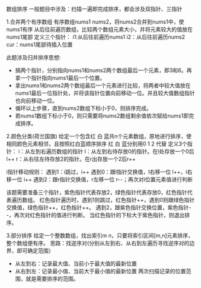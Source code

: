 数组排序
一般题目中涉及：扫描一遍即完成排序，都会涉及双指针、三指针


1.合并两个有序数组
有序数组nums1 nums2，将nums2合并到nums1中，使nums1有序
从后往前遍历数组，比较两个数组元素大小，并将元素较大的值放在nums1尾部
定义三个指针：
    i1:从后往前遍历nums1
    i2：从后往前遍历nums2
     cur：nums1尾部待插入位置

 此题涉及归并排序思想:
 * 搞两个指针，分别指向nums1和nums2两个数组最后一个元素，即3和6。再拿一个指针指向nums1最后一个位置。
 * 拿出nums1和nums2两个数组最后一个元素进行比较，将两者中较大值放在nums1最后一位指针处，并将该指针位置向前移动一位。并且较大值数组指针也向前移动一位。
 * 循环以上步骤，直到nums2数组下标小于0，则排序完成。
 * 若nums1数组下标小于0，则只需要将nums2数组剩余值依次赋给nums1即完成排序。


2.颜色分类(荷兰国旗)
给定一个包含红 白 蓝共n个元素数组，原地进行排序，使相同颜色元素相邻，且按照红白蓝顺序排序
红 白 蓝分别用0 1 2 代替
定义3个指针：
 i：从左到右遍历数组的指针
 l：从左到右待存放0的指针。在l处存放一个0后l++
 r：从右往左待存放2的指针。在r出存放一个2后r++
 
i指针移动规则：
    遇到1：i跳过，i++
    遇到0：跟l指针交换值，l右移一位 l++，i右移一位 i++
    遇到2：跟r指针交换值，r左移一位 r--；再次对i位置元素值进行判断

该题需要准备三个指针，紫色指针代表存放2，绿色指针代表存放0，红色指针代表遍历数组。
 红色指针遍历时，遇到1则跳过，红色指针++，遇到0则跟绿色指针交换值，绿色指针++，红色指针++。
 遇到2，跟紫色指针交换位置，紫色指针--，再次对红色指针的值进行判断。
 当红色指针的下标大于紫色指针，则退出排序。


3.部分排序
给定一个整数数组，找出索引m n，只要将索引区间[m,n]元素排序，整个数组便有序。
思路：找逆序对(分别从左到右、从右到左遍历寻找逆序对的边界，即可确定范围）
* 从左到右：记录最大值、当前小于最大值的最新位置
* 从右到左：记录最小值、当前大于最小值的最新位置
两次扫描记录的位置范围，就是需要排序的范围。




 
    



